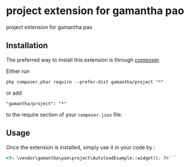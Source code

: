 project extension for gamantha pao
==================================
project extension for gamantha pao

Installation
------------

The preferred way to install this extension is through [composer](http://getcomposer.org/download/).

Either run

```
php composer.phar require --prefer-dist gamantha/project "*"
```

or add

```
"gamantha/project": "*"
```

to the require section of your `composer.json` file.


Usage
-----

Once the extension is installed, simply use it in your code by  :

```php
<?= \vendor\gamantha\pao\project\AutoloadExample::widget(); ?>```